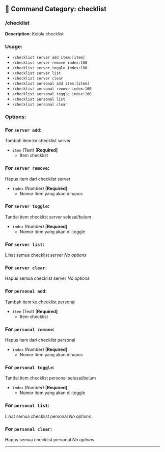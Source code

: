## 📁 Command Category: checklist

### /checklist

**Description:** Kelola checklist

### Usage:
- `/checklist server add item:[item]`
- `/checklist server remove index:100`
- `/checklist server toggle index:100`
- `/checklist server list`
- `/checklist server clear`
- `/checklist personal add item:[item]`
- `/checklist personal remove index:100`
- `/checklist personal toggle index:100`
- `/checklist personal list`
- `/checklist personal clear`

### Options:
### For `server add`:
Tambah item ke checklist server
- `item` (Text) **[Required]**
  - Item checklist

### For `server remove`:
Hapus item dari checklist server
- `index` (Number) **[Required]**
  - Nomor item yang akan dihapus

### For `server toggle`:
Tandai item checklist server selesai/belum
- `index` (Number) **[Required]**
  - Nomor item yang akan di-toggle

### For `server list`:
Lihat semua checklist server
*No options*

### For `server clear`:
Hapus semua checklist server
*No options*

### For `personal add`:
Tambah item ke checklist personal
- `item` (Text) **[Required]**
  - Item checklist

### For `personal remove`:
Hapus item dari checklist personal
- `index` (Number) **[Required]**
  - Nomor item yang akan dihapus

### For `personal toggle`:
Tandai item checklist personal selesai/belum
- `index` (Number) **[Required]**
  - Nomor item yang akan di-toggle

### For `personal list`:
Lihat semua checklist personal
*No options*

### For `personal clear`:
Hapus semua checklist personal
*No options*


---

